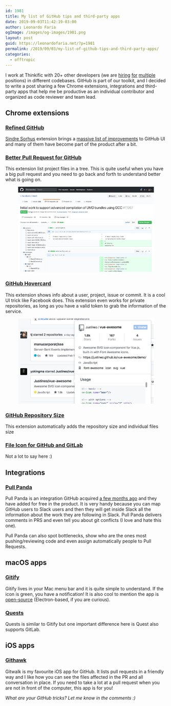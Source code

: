 ```yaml
---
id: 1981
title: My list of GitHub tips and third-party apps
date: 2019-09-03T11:42:19-03:00
author: Leonardo Faria
ogImage: /images/og-images/1981.png
layout: post
guid: https://leonardofaria.net/?p=1981
permalink: /2019/09/03/my-list-of-github-tips-and-third-party-apps/
categories:
  - offtropic
---
```

I work at Thinkific with 20+ other developers (we are [hiring](http://bit.ly/thnk-eng-team-lead) [for](http://bit.ly/thnk-eng-lead) [multiple](http://bit.ly/thnk-senior-front-end-engineer) positions) in different codebases. GitHub is part of our toolkit, and I decided to write a post sharing a few Chrome extensions, integrations and third-party apps that help me be productive as an individual contributor and organized as code reviewer and team lead.

## Chrome extensions 

### [Refined GitHub](https://chrome.google.com/webstore/detail/refined-github/hlepfoohegkhhmjieoechaddaejaokhf?hl=en)

[Sindre Sorhus](https://sindresorhus.com/) extension brings a [massive list of improvements](https://github.com/sindresorhus/refined-github#repositories) to GitHub UI and many of them have become part of the product after a bit.

### [Better Pull Request for GitHub](https://chrome.google.com/webstore/detail/better-pull-request-for-g/nfhdjopbhlggibjlimhdbogflgmbiahc?hl=en)

This extension list project files in a tree. This is quite useful when you have a big pull request and you need to go back and forth to understand better what is going on.<figure class="wp-block-image">

<img src="/wp-content/uploads/2019/09/better-pull-request-for-github.jpg" alt="" class="wp-image-1984" /> </figure> 

### [GitHub Hovercard](https://chrome.google.com/webstore/detail/github-hovercard/mmoahbbnojgkclgceahhakhnccimnplk?hl=en)

This extension shows info about a user, project, issue or commit. It is a cool UI trick like Facebook does. This extension even works for private repositories, as long as you have a valid token to grab the information of the service.<figure class="wp-block-image">

<img src="/wp-content/uploads/2019/09/hover-cards.jpg" alt="" class="wp-image-1986" /> </figure> 

### [GitHub Repository Size](https://chrome.google.com/webstore/detail/github-repository-size/apnjnioapinblneaedefcnopcjepgkci?hl=en)

This extension automatically adds the repository size and individual files size

### [File Icon for GitHub and GitLab](https://chrome.google.com/webstore/detail/file-icon-for-github-and/ficfmibkjjnpogdcfhfokmihanoldbfe)

Not a lot to say here :)

## Integrations

### [Pull Panda](https://pullpanda.com/)

Pull Panda is an integration GitHub acquired [a few months ago](https://pullpanda.com/github) and they have added for free in the product. It is very handy because you can map GitHub users to Slack users and then they will get inside Slack all the information about the work they are following in Slack. Pull Panda delivers comments in PRS and even tell you about git conflicts (I love and hate this one).

Pull Panda can also spot bottlenecks, show who are the ones most pushing/reviewing code and even assign automatically people to Pull Requests.

## macOS apps

### [Gitify](https://www.gitify.io/)

Gitify lives in your Mac menu bar and it is quite simple to understand. If the icon is green, you have a notification! It is also cool to mention the app is [open-source](https://github.com/manosim/gitify) (Electron-based, if you are curious). 

### [Quests](https://steamclock.com/quests/)

Quests is similar to Gitify but one important difference here is Quest also supports GitLab.

## iOS apps

### [Githawk](http://githawk.com/)

Gitwalk is my favourite iOS app for GitHub. It lists pull requests in a friendly way and I like how you can see the files affected in the PR and all conversation in place. If you need to take a lot at a pull request when you are not in front of the computer, this app is for you!

_What are your GitHub tricks? Let me know in the comments :)_
